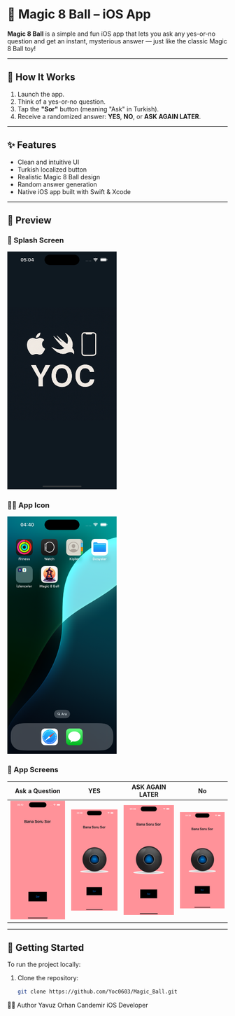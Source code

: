 # 🎱 Magic 8 Ball – iOS App

**Magic 8 Ball** is a simple and fun iOS app that lets you ask any yes-or-no question and get an instant, mysterious answer — just like the classic Magic 8 Ball toy!

---

## 📱 How It Works

1. Launch the app.
2. Think of a yes-or-no question.
3. Tap the **"Sor"** button (meaning "Ask" in Turkish).
4. Receive a randomized answer: **YES**, **NO**, or **ASK AGAIN LATER**.

---

## ✨ Features

- Clean and intuitive UI
- Turkish localized button
- Realistic Magic 8 Ball design
- Random answer generation
- Native iOS app built with Swift & Xcode

---

## 🧪 Preview

### 🔵 Splash Screen
<img src="screenshots/splash.png" width="250">

### 🧙‍♀️ App Icon
<img src="screenshots/app-icon.png" width="250">

### 📲 App Screens

| Ask a Question | YES | ASK AGAIN LATER | No|
|----------------|-----|-----------------|---|
| <img src="screenshots/screen4.png" width="200"> | <img src="screenshots/screen2.png" width="200"> | <img src="screenshots/screen3.png" width="200"> | <img src="screenshots/screen1.png" width="200"> |

---

## 🚀 Getting Started

To run the project locally:

1. Clone the repository:
   ```bash
   git clone https://github.com/Yoc0603/Magic_Ball.git


👨‍💻 Author
Yavuz Orhan Candemir
iOS Developer

